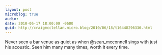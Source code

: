 ```yaml
---
layout: post
microblog: true
audio: 
date: 2010-06-17 18:00:00 -0600
guid: http://craigmcclellan.micro.blog/2010/06/18/t16448296336.html
---
```

Never seen a bar venue as quiet as when @sean_mcconnell sings with just his acoustic.  Seen him many many times, worth it every time.

